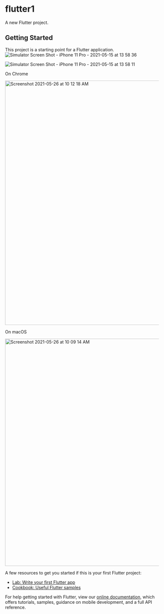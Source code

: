 
# flutter1

A new Flutter project.

## Getting Started

This project is a starting point for a Flutter application.
![Simulator Screen Shot - iPhone 11 Pro - 2021-05-15 at 13 58 36](https://user-images.githubusercontent.com/8912602/118353999-9087dc00-b586-11eb-93b3-ad862b1b6a0a.png)

![Simulator Screen Shot - iPhone 11 Pro - 2021-05-15 at 13 58 11](https://user-images.githubusercontent.com/8912602/119603895-bd9c8000-be0b-11eb-9ae3-fbdfd2913999.png)


On Chrome 

<img width="801" alt="Screenshot 2021-05-26 at 10 12 18 AM" src="https://user-images.githubusercontent.com/8912602/119603642-33ecb280-be0b-11eb-8998-c717edb32da9.png">


On macOS

<img width="745" alt="Screenshot 2021-05-26 at 10 09 14 AM" src="https://user-images.githubusercontent.com/8912602/119603646-37803980-be0b-11eb-8eef-14efc4a4d1b1.png">

A few resources to get you started if this is your first Flutter project:

- [Lab: Write your first Flutter app](https://flutter.dev/docs/get-started/codelab)
- [Cookbook: Useful Flutter samples](https://flutter.dev/docs/cookbook)

For help getting started with Flutter, view our
[online documentation](https://flutter.dev/docs), which offers tutorials,
samples, guidance on mobile development, and a full API reference.
